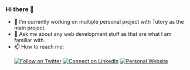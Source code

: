 ### Hi there 👋

- 🔭 I’m currently working on multiple personal project with Tutory as the main project.
- 💬 Ask me about any web development stuff as that are what I am familiar with.
- 📫 How to reach me: <br> <br>
[![Follow on Twitter](https://img.shields.io/badge/--twitter?label=Twitter&logo=Twitter&style=social)](https://twitter.com/ichiroadris) [![Connect on LinkedIn](https://img.shields.io/badge/--linkedin?label=LinkedIn&logo=LinkedIn&style=social)](https://www.linkedin.com/in/ichiroadris) [![Personal Website](https://img.shields.io/badge/my-website-blue)](https://ichiroadris.com)

<!--
**ichiroadris/ichiroadris** is a ✨ _special_ ✨ repository because its `README.md` (this file) appears on your GitHub profile.

Here are some ideas to get you started:

- 🔭 I’m currently working on multiple personal project 
- 🌱 I’m currently learning ...
- 👯 I’m looking to collaborate on ...
- 🤔 I’m looking for help with ...
- 💬 Ask me about ...
- 📫 How to reach me: ...
- 😄 Pronouns: ...
- ⚡ Fun fact: ...
-->
